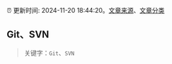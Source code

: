 :alarm_clock: 更新时间: 2024-11-20 18:44:20。[文章来源](/README.md)、[文章分类](/TAGS.md)

## Git、SVN


> 关键字：`Git`、`SVN`




